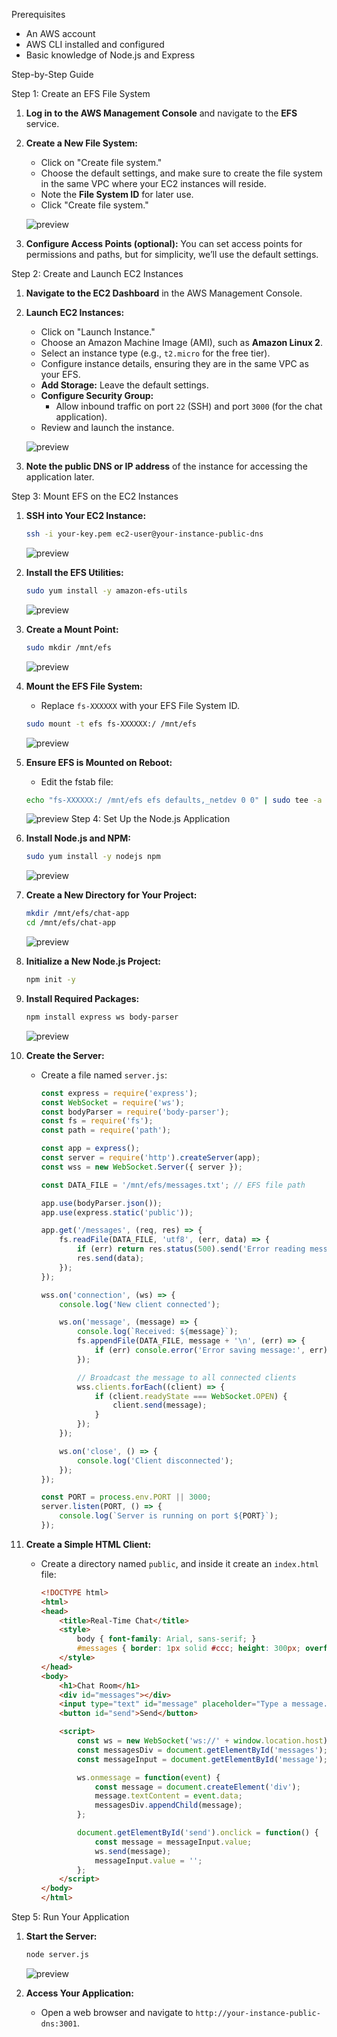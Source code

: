 Prerequisites
- An AWS account
- AWS CLI installed and configured
- Basic knowledge of Node.js and Express

Step-by-Step Guide

Step 1: Create an EFS File System

1. **Log in to the AWS Management Console** and navigate to the **EFS** service.

2. **Create a New File System:**
   - Click on "Create file system."
   - Choose the default settings, and make sure to create the file system in the same VPC where your EC2 instances will reside.
   - Note the **File System ID** for later use.
   - Click "Create file system."

   ![preview](/EFS/Images/EFS%202.png)

  


3. **Configure Access Points (optional):** You can set access points for permissions and paths, but for simplicity, we’ll use the default settings.

Step 2: Create and Launch EC2 Instances



1. **Navigate to the EC2 Dashboard** in the AWS Management Console.

2. **Launch EC2 Instances:**
   - Click on "Launch Instance."
   - Choose an Amazon Machine Image (AMI), such as **Amazon Linux 2**.
   - Select an instance type (e.g., `t2.micro` for the free tier).
   - Configure instance details, ensuring they are in the same VPC as your EFS.
   - **Add Storage:** Leave the default settings.
   - **Configure Security Group:**
     - Allow inbound traffic on port `22` (SSH) and port `3000` (for the chat application).
   - Review and launch the instance.

   ![preview](/EFS/Images/ec2-EFS%201.png)


   
3. **Note the public DNS or IP address** of the instance for accessing the application later.

Step 3: Mount EFS on the EC2 Instances

1. **SSH into Your EC2 Instance:**
   ```bash
   ssh -i your-key.pem ec2-user@your-instance-public-dns
   ```
   ![preview](/EFS/Images/1.png)

2. **Install the EFS Utilities:**
   ```bash
   sudo yum install -y amazon-efs-utils
   ```
   ![preview](/EFS/Images/2.png)
3. **Create a Mount Point:**
   ```bash
   sudo mkdir /mnt/efs
   ```
   ![preview](/EFS/Images/3.png)

4. **Mount the EFS File System:**
   - Replace `fs-XXXXXX` with your EFS File System ID.
   ```bash
   sudo mount -t efs fs-XXXXXX:/ /mnt/efs
   ```
    ![preview](/EFS/Images/4.png)
5. **Ensure EFS is Mounted on Reboot:**
   - Edit the fstab file:
   ```bash
   echo "fs-XXXXXX:/ /mnt/efs efs defaults,_netdev 0 0" | sudo tee -a /etc/fstab
   ```
    ![preview](/EFS/Images/5.png)
Step 4: Set Up the Node.js Application

1. **Install Node.js and NPM:**
   ```bash
   sudo yum install -y nodejs npm
   ```

    ![preview](/EFS/Images/6.png)

2. **Create a New Directory for Your Project:**
   ```bash
   mkdir /mnt/efs/chat-app
   cd /mnt/efs/chat-app
   ```

    ![preview](/EFS/Images/7.png)

3. **Initialize a New Node.js Project:**
   ```bash
   npm init -y
   ```

   

4. **Install Required Packages:**
   ```bash
   npm install express ws body-parser
   ```

   ![preview](/EFS/Images/8.png)

5. **Create the Server:**
   - Create a file named `server.js`:
     ```javascript
     const express = require('express');
     const WebSocket = require('ws');
     const bodyParser = require('body-parser');
     const fs = require('fs');
     const path = require('path');

     const app = express();
     const server = require('http').createServer(app);
     const wss = new WebSocket.Server({ server });

     const DATA_FILE = '/mnt/efs/messages.txt'; // EFS file path

     app.use(bodyParser.json());
     app.use(express.static('public'));

     app.get('/messages', (req, res) => {
         fs.readFile(DATA_FILE, 'utf8', (err, data) => {
             if (err) return res.status(500).send('Error reading messages');
             res.send(data);
         });
     });

     wss.on('connection', (ws) => {
         console.log('New client connected');

         ws.on('message', (message) => {
             console.log(`Received: ${message}`);
             fs.appendFile(DATA_FILE, message + '\n', (err) => {
                 if (err) console.error('Error saving message:', err);
             });

             // Broadcast the message to all connected clients
             wss.clients.forEach((client) => {
                 if (client.readyState === WebSocket.OPEN) {
                     client.send(message);
                 }
             });
         });

         ws.on('close', () => {
             console.log('Client disconnected');
         });
     });

     const PORT = process.env.PORT || 3000;
     server.listen(PORT, () => {
         console.log(`Server is running on port ${PORT}`);
     });
     ```

6. **Create a Simple HTML Client:**
   - Create a directory named `public`, and inside it create an `index.html` file:
     ```html
     <!DOCTYPE html>
     <html>
     <head>
         <title>Real-Time Chat</title>
         <style>
             body { font-family: Arial, sans-serif; }
             #messages { border: 1px solid #ccc; height: 300px; overflow-y: scroll; }
         </style>
     </head>
     <body>
         <h1>Chat Room</h1>
         <div id="messages"></div>
         <input type="text" id="message" placeholder="Type a message..." />
         <button id="send">Send</button>

         <script>
             const ws = new WebSocket('ws://' + window.location.host);
             const messagesDiv = document.getElementById('messages');
             const messageInput = document.getElementById('message');

             ws.onmessage = function(event) {
                 const message = document.createElement('div');
                 message.textContent = event.data;
                 messagesDiv.appendChild(message);
             };

             document.getElementById('send').onclick = function() {
                 const message = messageInput.value;
                 ws.send(message);
                 messageInput.value = '';
             };
         </script>
     </body>
     </html>
     ```
Step 5: Run Your Application

1. **Start the Server:**
   ```bash
   node server.js
   ```

   ![preview](/EFS/Images/9.png)

2. **Access Your Application:**
   - Open a web browser and navigate to `http://your-instance-public-dns:3001`.
